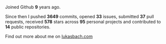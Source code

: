Joined Github **9** years ago.

Since then I pushed **3649** commits, opened **33** issues, submitted **37** pull requests, received **578** stars across **95** personal projects and contributed to **14** public repositories.

Find out more about me on [lukasbach.com](https://lukasbach.com)
